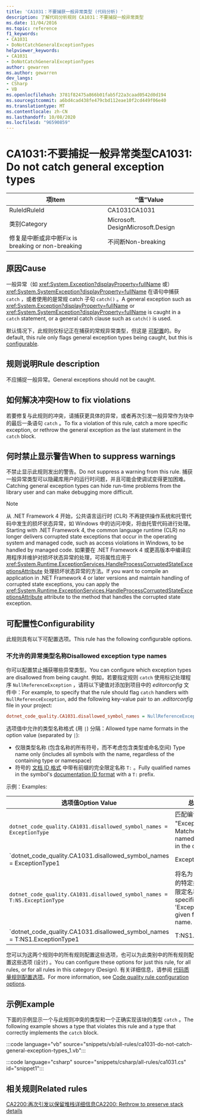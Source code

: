 ```yaml
---
title: 'CA1031：不要捕获一般异常类型 (代码分析) '
description: 了解代码分析规则 CA1031：不要捕捉一般异常类型
ms.date: 11/04/2016
ms.topic: reference
f1_keywords:
- CA1031
- DoNotCatchGeneralExceptionTypes
helpviewer_keywords:
- CA1031
- DoNotCatchGeneralExceptionTypes
author: gewarren
ms.author: gewarren
dev_langs:
- CSharp
- VB
ms.openlocfilehash: 3781f82475a866b01fab5f22a3caad0542d0d194
ms.sourcegitcommit: a6bd4cad438fe479cbd112eae10f2cd449f06e40
ms.translationtype: MT
ms.contentlocale: zh-CN
ms.lasthandoff: 10/08/2020
ms.locfileid: "96590859"
---
```

# <a name="ca1031-do-not-catch-general-exception-types"></a><span data-ttu-id="e475e-103">CA1031:不要捕捉一般异常类型</span><span class="sxs-lookup"><span data-stu-id="e475e-103">CA1031: Do not catch general exception types</span></span>

| <span data-ttu-id="e475e-104">项</span><span class="sxs-lookup"><span data-stu-id="e475e-104">Item</span></span>                                     | <span data-ttu-id="e475e-105">“值”</span><span class="sxs-lookup"><span data-stu-id="e475e-105">Value</span></span>            |
|------------------------------------------|------------------|
| <span data-ttu-id="e475e-106">RuleId</span><span class="sxs-lookup"><span data-stu-id="e475e-106">RuleId</span></span>                                   | <span data-ttu-id="e475e-107">CA1031</span><span class="sxs-lookup"><span data-stu-id="e475e-107">CA1031</span></span>           |
| <span data-ttu-id="e475e-108">类别</span><span class="sxs-lookup"><span data-stu-id="e475e-108">Category</span></span>                                 | <span data-ttu-id="e475e-109">Microsoft. Design</span><span class="sxs-lookup"><span data-stu-id="e475e-109">Microsoft.Design</span></span> |
| <span data-ttu-id="e475e-110">修复是中断或非中断</span><span class="sxs-lookup"><span data-stu-id="e475e-110">Fix is breaking or non-breaking</span></span> | <span data-ttu-id="e475e-111">不间断</span><span class="sxs-lookup"><span data-stu-id="e475e-111">Non-breaking</span></span>     |

## <a name="cause"></a><span data-ttu-id="e475e-112">原因</span><span class="sxs-lookup"><span data-stu-id="e475e-112">Cause</span></span>

<span data-ttu-id="e475e-113">一般异常（如 <xref:System.Exception?displayProperty=fullName> 或） <xref:System.SystemException?displayProperty=fullName> 在语句中捕获 `catch` ，或者使用的是常规 catch 子句 `catch()` 。</span><span class="sxs-lookup"><span data-stu-id="e475e-113">A general exception such as <xref:System.Exception?displayProperty=fullName> or <xref:System.SystemException?displayProperty=fullName> is caught in a `catch` statement, or a general catch clause such as `catch()` is used.</span></span>

<span data-ttu-id="e475e-114">默认情况下，此规则仅标记正在捕获的常规异常类型，但这是 [可配置](#configurability)的。</span><span class="sxs-lookup"><span data-stu-id="e475e-114">By default, this rule only flags general exception types being caught, but this is [configurable](#configurability).</span></span>

## <a name="rule-description"></a><span data-ttu-id="e475e-115">规则说明</span><span class="sxs-lookup"><span data-stu-id="e475e-115">Rule description</span></span>

<span data-ttu-id="e475e-116">不应捕捉一般异常。</span><span class="sxs-lookup"><span data-stu-id="e475e-116">General exceptions should not be caught.</span></span>

## <a name="how-to-fix-violations"></a><span data-ttu-id="e475e-117">如何解决冲突</span><span class="sxs-lookup"><span data-stu-id="e475e-117">How to fix violations</span></span>

<span data-ttu-id="e475e-118">若要修复与此规则的冲突，请捕获更具体的异常，或者再次引发一般异常作为块中的最后一条语句 `catch` 。</span><span class="sxs-lookup"><span data-stu-id="e475e-118">To fix a violation of this rule, catch a more specific exception, or rethrow the general exception as the last statement in the `catch` block.</span></span>

## <a name="when-to-suppress-warnings"></a><span data-ttu-id="e475e-119">何时禁止显示警告</span><span class="sxs-lookup"><span data-stu-id="e475e-119">When to suppress warnings</span></span>

<span data-ttu-id="e475e-120">不禁止显示此规则发出的警告。</span><span class="sxs-lookup"><span data-stu-id="e475e-120">Do not suppress a warning from this rule.</span></span> <span data-ttu-id="e475e-121">捕获一般异常类型可以隐藏库用户的运行时问题，并且可能会使调试变得更加困难。</span><span class="sxs-lookup"><span data-stu-id="e475e-121">Catching general exception types can hide run-time problems from the library user and can make debugging more difficult.</span></span>

> [!NOTE]
> <span data-ttu-id="e475e-122">从 .NET Framework 4 开始，公共语言运行时 (CLR) 不再提供操作系统和托管代码中发生的损坏状态异常，如 Windows 中的访问冲突，将由托管代码进行处理。</span><span class="sxs-lookup"><span data-stu-id="e475e-122">Starting with .NET Framework 4, the common language runtime (CLR) no longer delivers corrupted state exceptions that occur in the operating system and managed code, such as access violations in Windows, to be handled by managed code.</span></span> <span data-ttu-id="e475e-123">如果要在 .NET Framework 4 或更高版本中编译应用程序并维护对损坏状态异常的处理，可将属性应用于 <xref:System.Runtime.ExceptionServices.HandleProcessCorruptedStateExceptionsAttribute> 处理损坏状态异常的方法。</span><span class="sxs-lookup"><span data-stu-id="e475e-123">If you want to compile an application in .NET Framework 4 or later versions and maintain handling of corrupted state exceptions, you can apply the <xref:System.Runtime.ExceptionServices.HandleProcessCorruptedStateExceptionsAttribute> attribute to the method that handles the corrupted state exception.</span></span>

## <a name="configurability"></a><span data-ttu-id="e475e-124">可配置性</span><span class="sxs-lookup"><span data-stu-id="e475e-124">Configurability</span></span>

<span data-ttu-id="e475e-125">此规则具有以下可配置选项。</span><span class="sxs-lookup"><span data-stu-id="e475e-125">This rule has the following configurable options.</span></span>

### <a name="disallowed-exception-type-names"></a><span data-ttu-id="e475e-126">不允许的异常类型名称</span><span class="sxs-lookup"><span data-stu-id="e475e-126">Disallowed exception type names</span></span>

<span data-ttu-id="e475e-127">你可以配置禁止捕获哪些异常类型。</span><span class="sxs-lookup"><span data-stu-id="e475e-127">You can configure which exception types are disallowed from being caught.</span></span> <span data-ttu-id="e475e-128">例如，若要指定规则 `catch` 使用标记处理程序 `NullReferenceException` ，请将以下键值对添加到项目中的 *editorconfig* 文件中：</span><span class="sxs-lookup"><span data-stu-id="e475e-128">For example, to specify that the rule should flag `catch` handlers with `NullReferenceException`, add the following key-value pair to an *.editorconfig* file in your project:</span></span>

```ini
dotnet_code_quality.CA1031.disallowed_symbol_names = NullReferenceException
```

<span data-ttu-id="e475e-129">选项值中允许的类型名称格式 (用 `|`) 分隔：</span><span class="sxs-lookup"><span data-stu-id="e475e-129">Allowed type name formats in the option value (separated by `|`):</span></span>

- <span data-ttu-id="e475e-130">仅限类型名称 (包含名称的所有符号，而不考虑包含类型或命名空间) </span><span class="sxs-lookup"><span data-stu-id="e475e-130">Type name only (includes all symbols with the name, regardless of the containing type or namespace)</span></span>
- <span data-ttu-id="e475e-131">符号的 [文档 ID 格式](https://github.com/dotnet/csharplang/blob/master/spec/documentation-comments.md#id-string-format) 中带有前缀的完全限定名称 `T:` 。</span><span class="sxs-lookup"><span data-stu-id="e475e-131">Fully qualified names in the symbol's [documentation ID format](https://github.com/dotnet/csharplang/blob/master/spec/documentation-comments.md#id-string-format) with a `T:` prefix.</span></span>

<span data-ttu-id="e475e-132">示例：</span><span class="sxs-lookup"><span data-stu-id="e475e-132">Examples:</span></span>

| <span data-ttu-id="e475e-133">选项值</span><span class="sxs-lookup"><span data-stu-id="e475e-133">Option Value</span></span> | <span data-ttu-id="e475e-134">总结</span><span class="sxs-lookup"><span data-stu-id="e475e-134">Summary</span></span> |
| --- | --- |
|`dotnet_code_quality.CA1031.disallowed_symbol_names = ExceptionType` | <span data-ttu-id="e475e-135">匹配编译中的所有名为 "ExceptionType" 的符号</span><span class="sxs-lookup"><span data-stu-id="e475e-135">Matches all symbols named 'ExceptionType' in the compilation</span></span>
|`dotnet_code_quality.CA1031.disallowed_symbol_names = ExceptionType1|ExceptionType2` | <span data-ttu-id="e475e-136">匹配编译中名为 "ExceptionType1" 或 "ExceptionType2" 的所有符号</span><span class="sxs-lookup"><span data-stu-id="e475e-136">Matches all symbols named either 'ExceptionType1' or 'ExceptionType2' in the compilation</span></span>
|`dotnet_code_quality.CA1031.disallowed_symbol_names = T:NS.ExceptionType` | <span data-ttu-id="e475e-137">将名为 "ExceptionType" 的特定类型与给定的完全限定名称匹配。</span><span class="sxs-lookup"><span data-stu-id="e475e-137">Matches specific types named 'ExceptionType' with given fully qualified name.</span></span>
|`dotnet_code_quality.CA1031.disallowed_symbol_names = T:NS1.ExceptionType1|T:NS1.ExceptionType2` | <span data-ttu-id="e475e-138">将名为 "ExceptionType1" 和 "ExceptionType2" 的类型与相应的完全限定名称匹配</span><span class="sxs-lookup"><span data-stu-id="e475e-138">Matches types named 'ExceptionType1' and 'ExceptionType2' with respective fully qualified names</span></span>

<span data-ttu-id="e475e-139">您可以为这两个规则中的所有规则配置这些选项，也可以为此类别中的所有规则配置这些选项 (设计) 。</span><span class="sxs-lookup"><span data-stu-id="e475e-139">You can configure these options for just this rule, for all rules, or for all rules in this category (Design).</span></span> <span data-ttu-id="e475e-140">有关详细信息，请参阅 [代码质量规则配置选项](../code-quality-rule-options.md)。</span><span class="sxs-lookup"><span data-stu-id="e475e-140">For more information, see [Code quality rule configuration options](../code-quality-rule-options.md).</span></span>

## <a name="example"></a><span data-ttu-id="e475e-141">示例</span><span class="sxs-lookup"><span data-stu-id="e475e-141">Example</span></span>

<span data-ttu-id="e475e-142">下面的示例显示一个与此规则冲突的类型和一个正确实现该块的类型 `catch` 。</span><span class="sxs-lookup"><span data-stu-id="e475e-142">The following example shows a type that violates this rule and a type that correctly implements the `catch` block.</span></span>

:::code language="vb" source="snippets/vb/all-rules/ca1031-do-not-catch-general-exception-types_1.vb":::

:::code language="csharp" source="snippets/csharp/all-rules/ca1031.cs" id="snippet1":::

## <a name="related-rules"></a><span data-ttu-id="e475e-143">相关规则</span><span class="sxs-lookup"><span data-stu-id="e475e-143">Related rules</span></span>

[<span data-ttu-id="e475e-144">CA2200:再次引发以保留堆栈详细信息</span><span class="sxs-lookup"><span data-stu-id="e475e-144">CA2200: Rethrow to preserve stack details</span></span>](ca2200.md)
